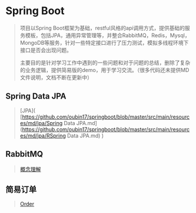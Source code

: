 # Spring Boot

> 项目以Spring Boot框架为基础，restful风格的api调用方式，提供基础的服务模板，包括JPA，通用异常管理等，并整合RabbitMQ，Redis，Mysql，MongoDB等服务，针对一些特定接口进行了压力测试，模拟多线程环境下接口是否会出现问题。
>
> 主要目的是针对学习工作中遇到的一些问题和对于问题的总结，删除了复杂的业务逻辑，提供简易版的demo，用于学习交流。（很多代码还未提供MD文件说明，文档不断在更新中）

## Spring Data JPA

> [JPA]( [https://github.com/oubin17/springboot/blob/master/src/main/resources/md/jpa/Spring Data JPA.md](https://github.com/oubin17/springboot/blob/master/src/main/resources/md/jpa/RSpring Data JPA.md) )

## RabbitMQ

> [概念理解]( [https://github.com/oubin17/springboot/blob/master/src/main/resources/md/rabbitmq/RabbitMQ概念.md](https://github.com/oubin17/springboot/blob/master/src/main/resources/md/rabbitmq/RabbitMQ概念.md) )

## 简易订单

>  [Order](https://github.com/oubin17/springboot/blob/master/src/main/resources/md/order/Order.md) 

